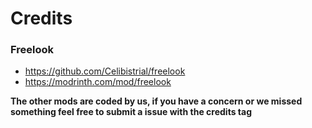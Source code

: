 # Credits
### Freelook
- https://github.com/Celibistrial/freelook
- https://modrinth.com/mod/freelook

**The other mods are coded by us, if you have a concern or we missed something feel free to submit a issue with the credits tag**
